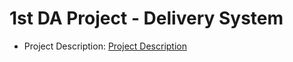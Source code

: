 # 1st DA Project - Delivery System
- Project Description: [Project Description](Dataset/Project1Description-rev1.pdf)
